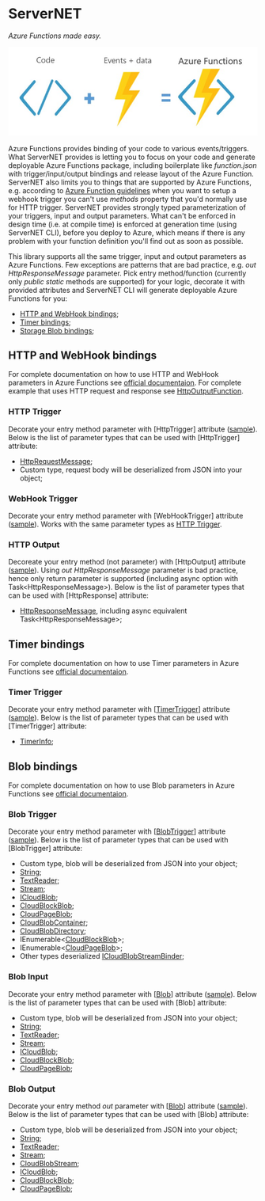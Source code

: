 # ServerNET
*Azure Functions made easy.*

![Code + Events](./docs/code%2Bevents.jpg)

Azure Functions provides binding of your code to various events/triggers. What ServerNET provides is letting you to focus on your code and generate deployable Azure Functions package, including boilerplate like *function.json* with trigger/input/output bindings and release layout of the Azure Function. ServerNET also limits you to things that are supported by Azure Functions, e.g. according to [Azure Function guidelines](https://docs.microsoft.com/en-us/azure/azure-functions/functions-bindings-http-webhook#httptrigger) when you want to setup a webhook trigger you can't use *methods* property that you'd normally use for HTTP trigger. ServerNET provides strongly typed parameterization of your triggers, input and output parameters. What can't be enforced in design time (i.e. at compile time) is enforced at generation time (using ServerNET CLI), before you deploy to Azure, which means if there is any problem with your function definition you'll find out as soon as possible.

This library supports all the same trigger, input and output parameters as Azure Functions. Few exceptions are patterns that are bad practice, e.g. *out HttpResponseMessage* parameter. Pick entry method/function (currently only *public static* methods are supported) for your logic, decorate it with provided attributes and ServerNET CLI will generate deployable Azure Functions for you: 
* [HTTP and WebHook bindings](#http-and-webhook-bindings);
* [Timer bindings](#timer-bindings);
* [Storage Blob bindings](#blob-bindings);


## HTTP and WebHook bindings

For complete documentation on how to use HTTP and WebHook parameters in Azure Functions see [official documentaion](https://docs.microsoft.com/en-us/azure/azure-functions/functions-bindings-http-webhook). For complete example that uses HTTP request and response see [HttpOutputFunction](./samples/DocumentationSamples/HttpOutputFunction.cs).

### HTTP Trigger

Decorate your entry method parameter with [HttpTrigger] attribute ([sample](./samples/DocumentationSamples/HttpTriggerFunction.cs)). Below is the list of parameter types that can be used with [HttpTrigger] attribute:
* [HttpRequestMessage](https://msdn.microsoft.com/en-us/library/system.net.http.httprequestmessage(v=vs.118).aspx);
* Custom type, request body will be deserialized from JSON into your object;

### WebHook Trigger

Decorate your entry method parameter with [WebHookTrigger] attribute ([sample](./samples/DocumentationSamples/WebHookTriggerFunction.cs)). Works with the same parameter types as [HTTP Trigger](#http-trigger).

### HTTP Output

Decoreate your entry method (not parameter) with [HttpOutput] attribute ([sample](./samples/DocumentationSamples/HttpOutputFunction.cs)). Using *out HttpResponseMessage* parameter is bad practice, hence only return parameter is supported (including async option with Task\<HttpResponseMessage\>). Below is the list of parameter types that can be used with [HttpResponse] attribute:
* [HttpResponseMessage](https://msdn.microsoft.com/en-us/library/system.net.http.httpresponsemessage(v=vs.118).aspx), including async equivalent Task\<HttpResponseMessage\>;


## Timer bindings

For complete documentation on how to use Timer parameters in Azure Functions see [official documentaion](https://docs.microsoft.com/en-us/azure/azure-functions/functions-bindings-timer).

### Timer Trigger

Decorate your entry method parameter with \[[TimerTrigger](https://github.com/Azure/azure-webjobs-sdk-extensions/wiki/TimerTrigger)\] attribute ([sample](./samples/DocumentationSamples/TimerTriggerFunction.cs)). Below is the list of parameter types that can be used with [TimerTrigger] attribute:
* [TimerInfo](https://github.com/Azure/azure-webjobs-sdk-extensions/blob/master/src/WebJobs.Extensions/Extensions/Timers/TimerInfo.cs);


## Blob bindings

For complete documentation on how to use Blob parameters in Azure Functions see [official documentaion](https://docs.microsoft.com/en-us/azure/azure-functions/functions-bindings-storage-blob).

### Blob Trigger

Decorate your entry method parameter with \[[BlobTrigger](https://github.com/Azure/azure-webjobs-sdk/blob/dev/src/Microsoft.Azure.WebJobs/BlobTriggerAttribute.cs)\] attribute ([sample](./samples/DocumentationSamples/BlobTriggerFunction.cs)). Below is the list of parameter types that can be used with [BlobTrigger] attribute:
* Custom type, blob will be deserialized from JSON into your object;
* [String](https://msdn.microsoft.com/en-us/library/system.string(v=vs.110).aspx);
* [TextReader](https://msdn.microsoft.com/en-us/library/system.io.textreader(v=vs.110).aspx);
* [Stream](https://msdn.microsoft.com/en-us/library/system.io.stream(v=vs.110).aspx);
* [ICloudBlob](https://msdn.microsoft.com/library/azure/microsoft.windowsazure.storage.blob.icloudblob.aspx);
* [CloudBlockBlob](https://msdn.microsoft.com/en-us/library/azure/microsoft.windowsazure.storage.blob.cloudblockblob.aspx);
* [CloudPageBlob](https://msdn.microsoft.com/en-us/library/azure/microsoft.windowsazure.storage.blob.cloudpageblob.aspx);
* [CloudBlobContainer](https://msdn.microsoft.com/en-us/library/microsoft.windowsazure.storage.blob.cloudblobcontainer.aspx);
* [CloudBlobDirectory](https://msdn.microsoft.com/en-us/library/microsoft.windowsazure.storage.blob.cloudblobdirectory.aspx);
* IEnumerable<[CloudBlockBlob](https://msdn.microsoft.com/en-us/library/microsoft.windowsazure.storage.blob.cloudblockblob.aspx)>;
* IEnumerable<[CloudPageBlob](https://msdn.microsoft.com/en-us/library/microsoft.windowsazure.storage.blob.cloudpageblob.aspx)>;
* Other types deserialized [ICloudBlobStreamBinder](https://docs.microsoft.com/en-us/azure/app-service-web/websites-dotnet-webjobs-sdk-storage-blobs-how-to#icbsb);

### Blob Input

Decorate your entry method parameter with \[[Blob](https://github.com/Azure/azure-webjobs-sdk/blob/dev/src/Microsoft.Azure.WebJobs/BlobAttribute.cs)\] attribute ([sample](./samples/DocumentationSamples/BlobInputOutputFunction.cs)). Below is the list of parameter types that can be used with [Blob] attribute:
* Custom type, blob will be deserialized from JSON into your object;
* [String](https://msdn.microsoft.com/en-us/library/system.string(v=vs.110).aspx);
* [TextReader](https://msdn.microsoft.com/en-us/library/system.io.textreader(v=vs.110).aspx);
* [Stream](https://msdn.microsoft.com/en-us/library/system.io.stream(v=vs.110).aspx);
* [ICloudBlob](https://msdn.microsoft.com/library/azure/microsoft.windowsazure.storage.blob.icloudblob.aspx);
* [CloudBlockBlob](https://msdn.microsoft.com/en-us/library/azure/microsoft.windowsazure.storage.blob.cloudblockblob.aspx);
* [CloudPageBlob](https://msdn.microsoft.com/en-us/library/azure/microsoft.windowsazure.storage.blob.cloudpageblob.aspx);

### Blob Output

Decorate your entry method *out* parameter with \[[Blob](https://github.com/Azure/azure-webjobs-sdk/blob/dev/src/Microsoft.Azure.WebJobs/BlobAttribute.cs)\] attribute ([sample](./samples/DocumentationSamples/BlobInputOutputFunction.cs)). Below is the list of parameter types that can be used with [Blob] attribute:
* Custom type, blob will be deserialized from JSON into your object;
* [String](https://msdn.microsoft.com/en-us/library/system.string(v=vs.110).aspx);
* [TextReader](https://msdn.microsoft.com/en-us/library/system.io.textreader(v=vs.110).aspx);
* [Stream](https://msdn.microsoft.com/en-us/library/system.io.stream(v=vs.110).aspx);
* [CloudBlobStream](https://msdn.microsoft.com/en-us/library/microsoft.windowsazure.storage.blob.cloudblobstream.aspx);
* [ICloudBlob](https://msdn.microsoft.com/library/azure/microsoft.windowsazure.storage.blob.icloudblob.aspx);
* [CloudBlockBlob](https://msdn.microsoft.com/en-us/library/azure/microsoft.windowsazure.storage.blob.cloudblockblob.aspx);
* [CloudPageBlob](https://msdn.microsoft.com/en-us/library/azure/microsoft.windowsazure.storage.blob.cloudpageblob.aspx);

